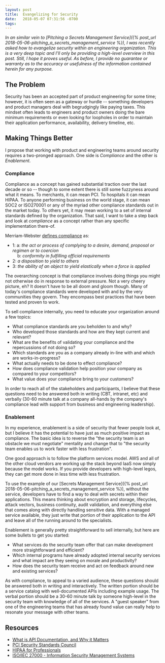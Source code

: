 ```yaml
---
layout: post
title:  Evangelizing for Security
date:   2018-05-07 07:31:56 -0700
tags:   
---
```

*In an similar vein to [Pitching a Secrets Management Service]({% post_url 2018-05-06-pitching_a_secrets_management_service %}), I was recently asked how to evangelize security within an engineering organization.  This is a very deep topic and I'll only be providing a high-level overview in this post.  Still, I hope it proves useful.  As before, I provide no guarantee or warranty as to the accuracy or usefulness of the information contained herein for any purpose.*

## The Problem

Security has been an accepted part of product engineering for some time;   however, it is often seen as a gateway or hurdle -- something developers and product managers deal with begrudgingly like paying taxes.  This mindset often leads to engineers and product owners doing the bare minimum requirements or even looking for loopholes in order to maintain their application performance, availability, delivery timeline, etc.

## Making Things Better

I propose that working with product and engineering teams around security requires a two-pronged approach.  One side is *Compliance* and the other is *Enablement*.

### Compliance

Compliance as a concept has gained substantial traction over the last decade or so -- though to some extent there is still some fuzzyness around what it means.  To merchants, it can mean PCI.  To hospitals it can mean HIPAA.  To anyone performing business on the world stage, it can mean SOC2 or ISO270001 or any of the myriad other compliance standards out in the market today.  To others yet, it may mean working to a set of internal standards defined by the organization.  That said, I want to take a step back and look at *compliance* as a concept rather than any specific implementation there-of.

Merriam-Webster [defines compliance](https://www.merriam-webster.com/dictionary/compliance) as:
* 1: a: *the act or process of complying to a desire, demand, proposal or regimen or to coercion*  
&nbsp;&nbsp;&nbsp;&nbsp;b: *conformity in fulfilling official requirements*
* 2: *a disposition to yield to others*
* 3: *the ability of an object to yield elastically when a force is applied*

The overarching concept is that compliance involves doing things you might not otherwise do in response to external pressure.  Not a very cheery picture, eh?  It doesn't have to be all doom and gloom though.  Many of today's compliance standards were developed with and by the very communities they govern.  They encompass best practices that have been tested and proven to work.

To sell compliance internally, you need to educate your organization around a few topics:
* What compliance standards are you beholden to and why?
* Who developed those standards and how are they kept current and relevant?
* What are the benefits of validating your compliance and the repercussions of not doing so?
* Which standards are you as a company already in-line with and which are works-in-progress?
* What actually needs to be done to effect compliance?
* How does compliance validation help position your company as compared to your competitors?
* What value does your compliance bring to your customers?

In order to reach all of the stakeholders and participants, I believe that these questions need to be answered both in writing (CBT, intranet, etc) and verbally (30-60 minute talk at a company all-hands by the company's compliance lead with support from business and engineering leadership).

### Enablement

In my experience, enablement is a side of security that fewer people look at, but I believe it has the potential to have just as much positive impact as compliance.  The basic idea is to reverse the "the security team is an obstacle we must negotiate" mentality and change that to "the security team enables us to work faster with less frustration".

One good approach is to follow the platform services model.  AWS and all of the other cloud vendors are working up the stack beyond IaaS now simply because the model works.  If you provide developers with high-level legos, they can get more done in less time with less frustration.

To use the example of our [Secrets Management Service]({% post_url 2018-05-06-pitching_a_secrets_management_service %}), without the service, developers have to find a way to deal with secrets within their applications.  This means thinking about encryption and storage, lifecycles, attack vectors, business continuity, audit validation, and everything else that comes along with directly handling sensitive data.  With a managed service available, they just write that portion of their application to the API and leave all of the running around to the specialists.

Enablement is generally pretty straightforward to sell internally, but here are some bullets to get you started:
* What services do the security team offer that can make development more straightforward and efficient?
* Which internal programs have already adopted internal security services and what impact are they seeing on morale and productivity?
* How does the security team receive and act on feedback around new and existing services?

As with compliance, to appeal to a varied audience, these questions should be answered both in writing and interactively.  The written portion should be a service catalog with well-documented APIs including example usage.  The verbal portion should be a 30-60 minute talk by someone high-level in the security team with knowledge of all of the services.  A "guest speaker" from one of the engineering teams that has already found value can really help to resonate your message with other teams.

## Resources

* [What is API Documentation, and Why it Matters](https://swaggerhub.com/blog/api-documentation/what-is-api-documentation-and-why-it-matters/)
* [PCI Security Standards Council](https://www.pcisecuritystandards.org/pci_security/)
* [HIPAA for Professionals](https://www.hhs.gov/hipaa/for-professionals/)
* [ISO/IEC 27000 - Information Security Management Systems](https://www.iso.org/isoiec-27001-information-security.html)
